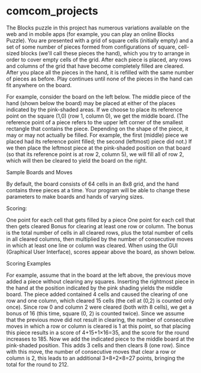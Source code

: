 # comcom_projects

The Blocks puzzle in this project has numerous variations available on the web and in mobile apps (for example, you can play an online Blocks Puzzle). You are presented with a grid of square cells (initially empty) and a set of some number of pieces formed from configurations of square, cell-sized blocks (we'll call these pieces the hand), which you try to arrange in order to cover empty cells of the grid. After each piece is placed, any rows and columns of the grid that have become completely filled are cleared. After you place all the pieces in the hand, it is refilled with the same number of pieces as before. Play continues until none of the pieces in the hand can fit anywhere on the board.

For example, consider the board on the left below. The middle piece of the hand (shown below the board) may be placed at either of the places indicated by the pink-shaded areas. If we choose to place its reference point on the square (1,0) (row 1, column 0), we get the middle board. (The reference point of a piece refers to the upper left corner of the smallest rectangle that contains the piece. Depending on the shape of the piece, it may or may not actually be filled. For example, the first (middle) piece we placed had its reference point filled; the second (leftmost) piece did not.) If we then place the leftmost piece at the pink-shaded position on that board (so that its reference point is at row 2, column 5), we will fill all of row 2, which will then be cleared to yield the board on the right.

Sample Boards and Moves

By default, the board consists of 64 cells in an 8x8 grid, and the hand contains three pieces at a time. Your program will be able to change these parameters to make boards and hands of varying sizes.

Scoring:

One point for each cell that gets filled by a piece
One point for each cell that then gets cleared
Bonus for clearing at least one row or column.
The bonus is the total number of cells in all cleared rows, plus the total number of cells in all cleared columns, then multiplied by the number of consecutive moves in which at least one line or column was cleared.
When using the GUI (Graphical User Interface), scores appear above the board, as shown below.

Scoring Examples

For example, assume that in the board at the left above, the previous move added a piece without clearing any squares. Inserting the rightmost piece in the hand at the position indicated by the pink shading yields the middle board. The piece added contained 4 cells and caused the clearing of one row and one column, which cleared 15 cells (the cell at (0,2) is counted only once). Since row 0 and column 2 were cleared (both with 8 cells), we get a bonus of 16 (this time, square (0, 2) is counted twice). Since we assume that the previous move did not result in clearing, the number of consecutive moves in which a row or column is cleared is 1 at this point, so that placing this piece results in a score of 4+15+1×16=35, and the score for the round increases to 185. Now we add the indicated piece to the middle board at the pink-shaded position. This adds 3 cells and then clears 8 (one row). Since with this move, the number of consecutive moves that clear a row or column is 2, this leads to an additional 3+8+2×8=27 points, bringing the total for the round to 212.
